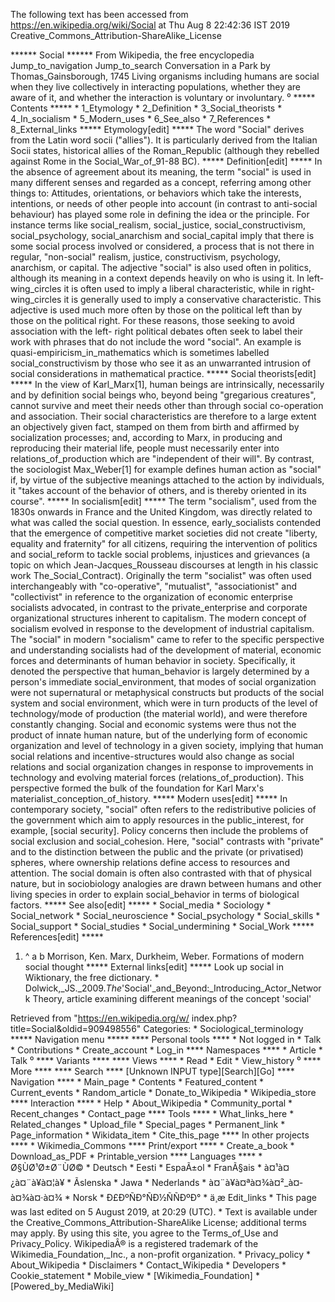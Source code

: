 The following text has been accessed from https://en.wikipedia.org/wiki/Social at Thu Aug 8 22:42:36 IST 2019
Creative_Commons_Attribution-ShareAlike_License





















****** Social ******
From Wikipedia, the free encyclopedia
Jump_to_navigation Jump_to_search
Conversation in a Park by Thomas_Gainsborough, 1745
Living organisms including humans are social when they live collectively in
interacting populations, whether they are aware of it, and whether the
interaction is voluntary or involuntary.
⁰
***** Contents *****
    * 1_Etymology
    * 2_Definition
    * 3_Social_theorists
    * 4_In_socialism
    * 5_Modern_uses
    * 6_See_also
    * 7_References
    * 8_External_links
***** Etymology[edit] *****
The word "Social" derives from the Latin word socii ("allies"). It is
particularly derived from the Italian Socii states, historical allies of the
Roman_Republic (although they rebelled against Rome in the Social_War_of_91-88
BC).
***** Definition[edit] *****
In the absence of agreement about its meaning, the term "social" is used in
many different senses and regarded as a concept, referring among other things
to:
Attitudes, orientations, or behaviors which take the interests, intentions, or
needs of other people into account (in contrast to anti-social behaviour) has
played some role in defining the idea or the principle. For instance terms like
social_realism, social_justice, social_constructivism, social_psychology,
social_anarchism and social_capital imply that there is some social process
involved or considered, a process that is not there in regular, "non-social"
realism, justice, constructivism, psychology, anarchism, or capital.
The adjective "social" is also used often in politics, although its meaning in
a context depends heavily on who is using it. In left-wing_circles it is often
used to imply a liberal characteristic, while in right-wing_circles it is
generally used to imply a conservative characteristic. This adjective is used
much more often by those on the political left than by those on the political
right. For these reasons, those seeking to avoid association with the left-
right political debates often seek to label their work with phrases that do not
include the word "social". An example is quasi-empiricism_in_mathematics which
is sometimes labelled social_constructivism by those who see it as an
unwarranted intrusion of social considerations in mathematical practice.
***** Social theorists[edit] *****
In the view of Karl_Marx[1], human beings are intrinsically, necessarily and by
definition social beings who, beyond being "gregarious creatures", cannot
survive and meet their needs other than through social co-operation and
association. Their social characteristics are therefore to a large extent an
objectively given fact, stamped on them from birth and affirmed by
socialization processes; and, according to Marx, in producing and reproducing
their material life, people must necessarily enter into relations_of_production
which are "independent of their will".
By contrast, the sociologist Max_Weber[1] for example defines human action as
"social" if, by virtue of the subjective meanings attached to the action by
individuals, it "takes account of the behavior of others, and is thereby
oriented in its course".
***** In socialism[edit] *****
The term "socialism", used from the 1830s onwards in France and the United
Kingdom, was directly related to what was called the social question. In
essence, early_socialists contended that the emergence of competitive market
societies did not create "liberty, equality and fraternity" for all citizens,
requiring the intervention of politics and social_reform to tackle social
problems, injustices and grievances (a topic on which Jean-Jacques_Rousseau
discourses at length in his classic work The_Social_Contract). Originally the
term "socialist" was often used interchangeably with "co-operative",
"mutualist", "associationist" and "collectivist" in reference to the
organization of economic enterprise socialists advocated, in contrast to the
private_enterprise and corporate organizational structures inherent to
capitalism.
The modern concept of socialism evolved in response to the development of
industrial capitalism. The "social" in modern "socialism" came to refer to the
specific perspective and understanding socialists had of the development of
material, economic forces and determinants of human behavior in society.
Specifically, it denoted the perspective that human_behavior is largely
determined by a person's immediate social_environment, that modes of social
organization were not supernatural or metaphysical constructs but products of
the social system and social environment, which were in turn products of the
level of technology/mode of production (the material world), and were therefore
constantly changing. Social and economic systems were thus not the product of
innate human nature, but of the underlying form of economic organization and
level of technology in a given society, implying that human social relations
and incentive-structures would also change as social relations and social
organization changes in response to improvements in technology and evolving
material forces (relations_of_production). This perspective formed the bulk of
the foundation for Karl Marx's materialist_conception_of_history.
***** Modern uses[edit] *****
In contemporary society, "social" often refers to the redistributive policies
of the government which aim to apply resources in the public_interest, for
example, [social security]. Policy concerns then include the problems of social
exclusion and social_cohesion. Here, "social" contrasts with "private" and to
the distinction between the public and the private (or privatised) spheres,
where ownership relations define access to resources and attention.
The social domain is often also contrasted with that of physical nature, but in
sociobiology analogies are drawn between humans and other living species in
order to explain social_behavior in terms of biological factors.
***** See also[edit] *****
    * Social_media
    * Sociology
    * Social_network
    * Social_neuroscience
    * Social_psychology
    * Social_skills
    * Social_support
    * Social_studies
    * Social_undermining
    * Social_Work
***** References[edit] *****
   1. ^ a b Morrison, Ken. Marx, Durkheim, Weber. Formations of modern social
      thought
***** External links[edit] *****
 Look up social in Wiktionary, the free dictionary.
    * Dolwick,_JS._2009._The_'Social'_and_Beyond:_Introducing_Actor_Network
      Theory, article examining different meanings of the concept 'social'

Retrieved from "https://en.wikipedia.org/w/
index.php?title=Social&oldid=909498556"
Categories:
    * Sociological_terminology
***** Navigation menu *****
**** Personal tools ****
    * Not logged in
    * Talk
    * Contributions
    * Create_account
    * Log_in
**** Namespaces ****
    * Article
    * Talk
⁰
**** Variants ****
**** Views ****
    * Read
    * Edit
    * View_history
⁰
**** More ****
**** Search ****
[Unknown INPUT type][Search][Go]
**** Navigation ****
    * Main_page
    * Contents
    * Featured_content
    * Current_events
    * Random_article
    * Donate_to_Wikipedia
    * Wikipedia_store
**** Interaction ****
    * Help
    * About_Wikipedia
    * Community_portal
    * Recent_changes
    * Contact_page
**** Tools ****
    * What_links_here
    * Related_changes
    * Upload_file
    * Special_pages
    * Permanent_link
    * Page_information
    * Wikidata_item
    * Cite_this_page
**** In other projects ****
    * Wikimedia_Commons
**** Print/export ****
    * Create_a_book
    * Download_as_PDF
    * Printable_version
**** Languages ****
    * Ø§ÙØ¹Ø±Ø¨ÙØ©
    * Deutsch
    * Eesti
    * EspaÃ±ol
    * FranÃ§ais
    * à¤¹à¤¿à¤¨à¥à¤¦à¥
    * Ãslenska
    * Jawa
    * Nederlands
    * à¤¨à¥à¤ªà¤¾à¤²_à¤­à¤¾à¤·à¤¾
    * Norsk
    * Ð£ÐºÑÐ°ÑÐ½ÑÑÐºÐ°
    * ä¸­æ
Edit_links
    * This page was last edited on 5 August 2019, at 20:29 (UTC).
    * Text is available under the Creative_Commons_Attribution-ShareAlike
      License; additional terms may apply. By using this site, you agree to the
      Terms_of_Use and Privacy_Policy. WikipediaÂ® is a registered trademark of
      the Wikimedia_Foundation,_Inc., a non-profit organization.
    * Privacy_policy
    * About_Wikipedia
    * Disclaimers
    * Contact_Wikipedia
    * Developers
    * Cookie_statement
    * Mobile_view
    * [Wikimedia_Foundation]
    * [Powered_by_MediaWiki]
